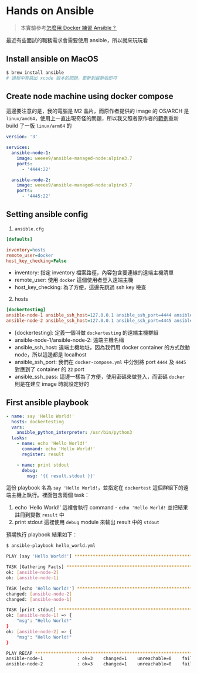 # Hands on Ansible

> 本實驗參考[怎麼用 Docker 練習 Ansible？](https://chusiang.gitbooks.io/automate-with-ansible/content/05.how-to-practive-the-ansible-with-docker.html)

最近有些面試的職務需求會需要使用 ansible，所以就來玩玩看

## Install ansible on MacOS

```sh
$ brew install ansible
# 過程中有跳出 xcode 版本的問題，更新到最新版即可
```

## Create node machine using docker compose

這邊要注意的是，我的電腦是 M2 晶片，而原作者提供的 image 的 OS/ARCH 是 `linux/amd64`，使用上一直出現奇怪的問題，所以我又照者原作者的[範例](https://github.com/chusiang/ansible-managed-node.dockerfile/blob/master/alpine-3.7/Dockerfile)重新 build 了一版 `linux/arm64` 的

```yaml
version: '3'

services:
  ansible-node-1:
    image: weeee9/ansible-managed-node:alpine3.7
    ports:
      - '4444:22'

  ansible-node-2:
    image: weeee9/ansible-managed-node:alpine3.7
    ports:
      - '4445:22'
```

## Setting ansible config

1. `ansible.cfg`

```ini
[defaults]

inventory=hosts
remote_user=docker
host_key_checking=False
```

- inventory: 指定 inventory 檔案路徑，內容包含要連線的遠端主機清單
- remote_user: 使用 `docker` 這個使用者登入遠端主機
- host_key_checking: 為了方便，這邊先跳過 ssh key 檢查

2. hosts

```ini
[dockertesting]
ansible-node-1 ansible_ssh_host=127.0.0.1 ansible_ssh_port=4444 ansible_ssh_pass=docker
ansible-node-2 ansible_ssh_host=127.0.0.1 ansible_ssh_port=4445 ansible_ssh_pass=docker
```

- [dockertesting]: 定義一個叫做 `dockertesting` 的遠端主機群組
- ansible-node-1/ansible-node-2: 遠端主機名稱
- ansible_ssh_host: 遠端主機地址，因為我們用 docker container 的方式啟動 node，所以這邊都是 localhost
- ansible_ssh_port: 我們在 `docker-compose.yml` 中分別將 port `4444` 及 `4445` 對應到了 container 的 `22` port
- ansible_ssh_pass: 這邊一樣為了方便，使用密碼來做登入，而密碼 `docker` 則是在建立 image 時就設定好的

## First ansible playbook

```yaml
- name: say 'Hello World!'
  hosts: dockertesting
  vars:
    ansible_python_interpreter: /usr/bin/python3
  tasks:
    - name: echo 'Hello World!'
      command: echo 'Hello World!'
      register: result

    - name: print stdout
      debug:
        msg: '{{ result.stdout }}'
```

這份 playbook 名為 `say 'Hello World!`，並指定在 `dockertest` 這個群組下的遠端主機上執行。裡面包含兩個 task：

1. echo 'Hello World!'
    這裡會執行 command - `echo 'Hello World!` 並把結果註冊到變數 `result` 中
2. print stdout
    這裡使用 `debug` module 來輸出 result 中的 `stdout`

預期執行 playbook 結果如下：
```sh
$ ansible-playbook hello_world.yml

PLAY [say 'Hello World!'] **********************************************************************************************************************************

TASK [Gathering Facts] *************************************************************************************************************************************
ok: [ansible-node-2]
ok: [ansible-node-1]

TASK [echo 'Hello World!'] *********************************************************************************************************************************
changed: [ansible-node-2]
changed: [ansible-node-1]

TASK [print stdout] ****************************************************************************************************************************************
ok: [ansible-node-1] => {
    "msg": "Hello World!"
}
ok: [ansible-node-2] => {
    "msg": "Hello World!"
}

PLAY RECAP *************************************************************************************************************************************************
ansible-node-1             : ok=3    changed=1    unreachable=0    failed=0    skipped=0    rescued=0    ignored=0   
ansible-node-2             : ok=3    changed=1    unreachable=0    failed=0    skipped=0    rescued=0    ignored=0
```